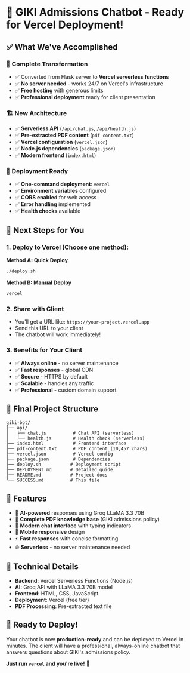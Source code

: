# 🎉 GIKI Admissions Chatbot - Ready for Vercel Deployment!

## ✅ What We've Accomplished

### 🔄 **Complete Transformation**
- ✅ Converted from Flask server to **Vercel serverless functions**
- ✅ **No server needed** - works 24/7 on Vercel's infrastructure
- ✅ **Free hosting** with generous limits
- ✅ **Professional deployment** ready for client presentation

### 🏗️ **New Architecture**
- ✅ **Serverless API** (`/api/chat.js`, `/api/health.js`)
- ✅ **Pre-extracted PDF content** (`pdf-content.txt`)
- ✅ **Vercel configuration** (`vercel.json`)
- ✅ **Node.js dependencies** (`package.json`)
- ✅ **Modern frontend** (`index.html`)

### 🚀 **Deployment Ready**
- ✅ **One-command deployment**: `vercel`
- ✅ **Environment variables** configured
- ✅ **CORS enabled** for web access
- ✅ **Error handling** implemented
- ✅ **Health checks** available

## 🎯 **Next Steps for You**

### 1. **Deploy to Vercel** (Choose one method):

**Method A: Quick Deploy**
```bash
./deploy.sh
```

**Method B: Manual Deploy**
```bash
vercel
```

### 2. **Share with Client**
- You'll get a URL like: `https://your-project.vercel.app`
- Send this URL to your client
- The chatbot will work immediately!

### 3. **Benefits for Your Client**
- ✅ **Always online** - no server maintenance
- ✅ **Fast responses** - global CDN
- ✅ **Secure** - HTTPS by default
- ✅ **Scalable** - handles any traffic
- ✅ **Professional** - custom domain support

## 📁 **Final Project Structure**
```
giki-bot/
├── api/
│   ├── chat.js          # Chat API (serverless)
│   └── health.js        # Health check (serverless)
├── index.html           # Frontend interface
├── pdf-content.txt      # PDF content (10,457 chars)
├── vercel.json          # Vercel config
├── package.json         # Dependencies
├── deploy.sh           # Deployment script
├── DEPLOYMENT.md       # Detailed guide
├── README.md           # Project docs
└── SUCCESS.md          # This file
```

## 🎨 **Features**
- 🤖 **AI-powered** responses using Groq LLaMA 3.3 70B
- 📄 **Complete PDF knowledge base** (GIKI admissions policy)
- 💬 **Modern chat interface** with typing indicators
- 📱 **Mobile responsive** design
- ⚡ **Fast responses** with concise formatting
- 🌐 **Serverless** - no server maintenance needed

## 🔧 **Technical Details**
- **Backend**: Vercel Serverless Functions (Node.js)
- **AI**: Groq API with LLaMA 3.3 70B model
- **Frontend**: HTML, CSS, JavaScript
- **Deployment**: Vercel (free tier)
- **PDF Processing**: Pre-extracted text file

## 🎯 **Ready to Deploy!**

Your chatbot is now **production-ready** and can be deployed to Vercel in minutes. The client will have a professional, always-online chatbot that answers questions about GIKI's admissions policy.

**Just run `vercel` and you're live!** 🚀
